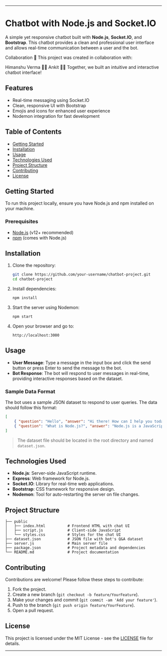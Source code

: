 
---

# Chatbot with Node.js and Socket.IO

A simple yet responsive chatbot built with **Node.js**, **Socket.IO**, and **Bootstrap**. This chatbot provides a clean and professional user interface and allows real-time communication between a user and the bot.

Collaboration 🤝
This project was created in collaboration with:

Himanshu Verma 👨‍💻
Ankit 🧑‍💼
Together, we built an intuitive and interactive chatbot interface!

## Features

- Real-time messaging using Socket.IO
- Clean, responsive UI with Bootstrap
- Emojis and icons for enhanced user experience
- Nodemon integration for fast development

## Table of Contents

- [Getting Started](#getting-started)
- [Installation](#installation)
- [Usage](#usage)
- [Technologies Used](#technologies-used)
- [Project Structure](#project-structure)
- [Contributing](#contributing)
- [License](#license)

## Getting Started

To run this project locally, ensure you have Node.js and npm installed on your machine.

### Prerequisites

- [Node.js](https://nodejs.org/) (v12+ recommended)
- [npm](https://www.npmjs.com/) (comes with Node.js)

## Installation

1. Clone the repository:

   ```bash
   git clone https://github.com/your-username/chatbot-project.git
   cd chatbot-project
   ```

2. Install dependencies:

   ```bash
   npm install
   ```

3. Start the server using Nodemon:

   ```bash
   npm start
   ```

4. Open your browser and go to:

   ```
   http://localhost:3000
   ```

## Usage

- **User Message**: Type a message in the input box and click the send button or press Enter to send the message to the bot.
- **Bot Response**: The bot will respond to user messages in real-time, providing interactive responses based on the dataset.

### Sample Data Format

The bot uses a sample JSON dataset to respond to user queries. The data should follow this format:

```json
[
    { "question": "Hello", "answer": "Hi there! How can I help you today?" },
    { "question": "What is Node.js?", "answer": "Node.js is a JavaScript runtime built on Chrome's V8 JavaScript engine." }
]
```

> The dataset file should be located in the root directory and named `dataset.json`.

## Technologies Used

- **Node.js**: Server-side JavaScript runtime.
- **Express**: Web framework for Node.js.
- **Socket.IO**: Library for real-time web applications.
- **Bootstrap**: CSS framework for responsive design.
- **Nodemon**: Tool for auto-restarting the server on file changes.
  
## Project Structure

```
├── public
│   ├── index.html          # Frontend HTML with chat UI
│   ├── script.js           # Client-side JavaScript
│   └── styles.css          # Styles for the chat UI
├── dataset.json            # JSON file with bot's Q&A dataset
├── server.js               # Main server file
├── package.json            # Project metadata and dependencies
└── README.md               # Project documentation
```

## Contributing

Contributions are welcome! Please follow these steps to contribute:

1. Fork the project.
2. Create a new branch (`git checkout -b feature/YourFeature`).
3. Make your changes and commit (`git commit -am 'Add your feature'`).
4. Push to the branch (`git push origin feature/YourFeature`).
5. Open a pull request.

## License

This project is licensed under the MIT License - see the [LICENSE](LICENSE) file for details.

---
